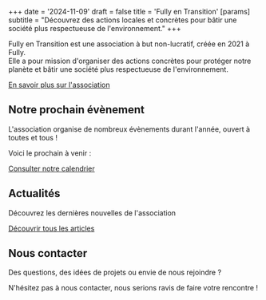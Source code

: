 +++
date = '2024-11-09'
draft = false
title = 'Fully en Transition'
[params]
subtitle = "Découvrez des actions locales et concrètes pour bâtir une société plus respectueuse de l'environnement."
+++

Fully en Transition est une association à but non-lucratif, créée en 2021 à Fully.  
Elle a pour mission d'organiser des actions concrètes pour protéger notre planète et bâtir une société plus respectueuse de l'environnement.

[En savoir plus sur l'association](/qui-sommes-nous)

## Notre prochain évènement

L'association organise de nombreux évènements durant l'année, ouvert à toutes et tous !

Voici le prochain à venir :

[Consulter notre calendrier](/calendar)

## Actualités

Découvrez les dernières nouvelles de l'association

[Découvrir tous les articles](/calendar)

## Nous contacter

Des questions, des idées de projets ou envie de nous rejoindre ?

N'hésitez pas à nous contacter, nous serions ravis de faire votre rencontre !
